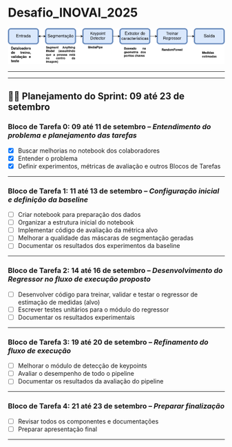 # Desafio_INOVAI_2025

![pipeline_proposta](images/pipeline_proposta.png)

---

---

## 🏃‍♂️ Planejamento do Sprint: 09 até 23 de setembro

### **Bloco de Tarefa 0: 09 até 11 de setembro** – *Entendimento do problema e planejamento das tarefas*
- [x] Buscar melhorias no notebook dos colaboradores  
- [x] Entender o problema  
- [x] Definir experimentos, métricas de avaliação e outros Blocos de Tarefas  

---

### **Bloco de Tarefa 1: 11 até 13 de setembro** – *Configuração inicial e definição da baseline*
- [ ] Criar notebook para preparação dos dados  
- [ ] Organizar a estrutura inicial do notebook  
- [ ] Implementar código de avaliação da métrica alvo
- [ ] Melhorar a qualidade das máscaras de segmentação geradas
- [ ] Documentar os resultados dos experimentos da baseline  

---

### **Bloco de Tarefa 2: 14 até 16 de setembro** – *Desenvolvimento do Regressor no fluxo de execução proposto*
- [ ] Desenvolver código para treinar, validar e testar o regressor de estimação de medidas (alvo)  
- [ ] Escrever testes unitários para o módulo do regressor  
- [ ] Documentar os resultados experimentais  

---

### **Bloco de Tarefa 3: 19 até 20 de setembro** – *Refinamento do fluxo de execução*
- [ ] Melhorar o módulo de detecção de keypoints  
- [ ] Avaliar o desempenho de todo o pipeline  
- [ ] Documentar os resultados da avaliação do pipeline  

---

### **Bloco de Tarefa 4: 21 até 23 de setembro** – *Preparar finalização*
- [ ] Revisar todos os componentes e documentações  
- [ ] Preparar apresentação final  

---
